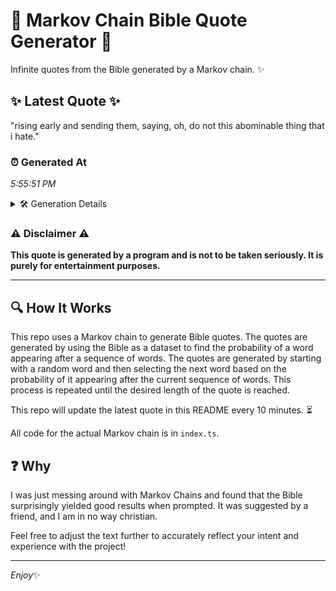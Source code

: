 # 📖 Markov Chain Bible Quote Generator 📖

Infinite quotes from the Bible generated by a Markov chain. ✨

## ✨ Latest Quote ✨
"rising early and sending them, saying, oh, do not this abominable thing that i hate."

### ⏰ Generated At
*5:55:51 PM*

<details>
    <summary>🛠️ Generation Details</summary>
    <p>
        <strong>🌱 Seed:</strong> rising<br>
        <strong>🔄 Iterations:</strong> 14<br>
        <strong>📜 Context History:</strong><br>[ rising ]: early<br>[ rising, early ]: and<br>[ rising, early, and ]: sending<br>[ rising, early, and, sending ]: them,<br>[ rising, early, and, sending, them, ]: saying,<br>[ rising, early, and, sending, them,, saying, ]: oh,<br>[ early, and, sending, them,, saying,, oh, ]: do<br>[ and, sending, them,, saying,, oh,, do ]: not<br>[ sending, them,, saying,, oh,, do, not ]: this<br>[ them,, saying,, oh,, do, not, this ]: abominable<br>[ saying,, oh,, do, not, this, abominable ]: thing<br>[ oh,, do, not, this, abominable, thing ]: that<br>[ do, not, this, abominable, thing, that ]: i<br>[ not, this, abominable, thing, that, i ]: hate.<br>
    </p>
</details>

### ⚠️ Disclaimer ⚠️
**This quote is generated by a program and is not to be taken seriously. It is purely for entertainment purposes.**

---

## 🔍 How It Works

This repo uses a Markov chain to generate Bible quotes. The quotes are generated by using the Bible as a dataset to find the probability of a word appearing after a sequence of words. The quotes are generated by starting with a random word and then selecting the next word based on the probability of it appearing after the current sequence of words. This process is repeated until the desired length of the quote is reached.

This repo will update the latest quote in this README every 10 minutes. ⏳

All code for the actual Markov chain is in `index.ts`.

## ❓ Why

I was just messing around with Markov Chains and found that the Bible surprisingly yielded good results when prompted. 
It was suggested by a friend, and I am in no way christian.

Feel free to adjust the text further to accurately reflect your intent and experience with the project!

---

*Enjoy*✨

